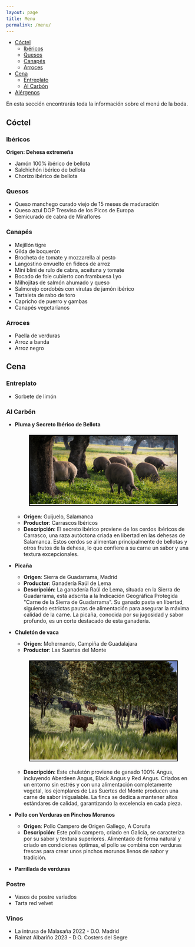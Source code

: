 ```yaml
---
layout: page
title: Menu
permalink: /menu/
---
```


- [Cóctel](#cóctel)
  - [Ibéricos](#ibéricos)
  - [Quesos](#quesos)
  - [Canapés](#canapés)
  - [Arroces](#arroces)
- [Cena](#cena)
  - [Entreplato](#entreplato)
  - [Al Carbón](#al-carbón)
- [Alérgenos]()


En esta sección encontrarás toda la información sobre el menú de la boda.

## Cóctel

### Ibéricos

**Origen: Dehesa extremeña**

- Jamón 100% ibérico de bellota
- Salchichón ibérico de bellota
- Chorizo ibérico de bellota

### Quesos

- Queso manchego curado viejo de 15 meses de maduración
- Queso azul DOP Tresviso de los Picos de Europa
- Semicurado de cabra de Miraflores

### Canapés

- Mejillón tigre
- Gilda de boquerón
- Brocheta de tomate y mozzarella al pesto
- Langostino envuelto en fideos de arroz
- Mini blini de rulo de cabra, aceituna y tomate
- Bocado de foie cubierto con frambuesa Lyo
- Milhojitas de salmón ahumado y queso
- Salmorejo cordobés con virutas de jamón ibérico
- Tartaleta de rabo de toro
- Capricho de puerro y gambas
- Canapés vegetarianos

### Arroces

- Paella de verduras
- Arroz a banda
- Arroz negro


## Cena

### Entreplato

- Sorbete de limón

### Al Carbón

- **Pluma y Secreto Ibérico de Bellota**

  <div style="margin-bottom: 20px;"></div>


  <div style="text-align: center;">
    <div style="border: 2px solid black; display: inline-block;">
      <img src="../images/cerdos.jpg" alt="Chuletón de vaca" width="400">
    </div>
  </div>
    <div style="margin-bottom: 20px;"></div>

  - **Origen**: Guijuelo, Salamanca
  - **Productor**: Carrascos Ibéricos
  - **Descripción**: El secreto ibérico proviene de los cerdos ibéricos de Carrasco, una raza autóctona criada en libertad en las dehesas de Salamanca. Estos cerdos se alimentan principalmente de bellotas y otros frutos de la dehesa, lo que confiere a su carne un sabor y una textura excepcionales.

- **Picaña**
  - **Origen**: Sierra de Guadarrama, Madrid
  - **Productor**: Ganadería Raúl de Lema
  - **Descripción**: La ganadería Raúl de Lema, situada en la Sierra de Guadarrama, está adscrita a la Indicación Geográfica Protegida "Carne de la Sierra de Guadarrama". Su ganado pasta en libertad, siguiendo estrictas pautas de alimentación para asegurar la máxima calidad de la carne. La picaña, conocida por su jugosidad y sabor profundo, es un corte destacado de esta ganadería.

- **Chuletón de vaca**

  - **Origen**: Mohernando, Campiña de Guadalajara  
  - **Productor**: Las Suertes del Monte
  <div style="margin-bottom: 20px;"></div>


  <div style="text-align: center;">
    <div style="border: 2px solid black; display: inline-block;">
      <img src="../images/chuleton.jpg" alt="Chuletón de vaca" width="400">
    </div>
  </div>
    <div style="margin-bottom: 20px;"></div>

  - **Descripción**: Este chuletón proviene de ganado 100% Angus, incluyendo Aberdeen Angus, Black Angus y Red Angus. Criados en un entorno sin estrés y con una alimentación completamente vegetal, los ejemplares de Las Suertes del Monte producen una carne de sabor inigualable. La finca se dedica a mantener altos estándares de calidad, garantizando la excelencia en cada pieza.

- **Pollo con Verduras en Pinchos Morunos**
  - **Origen**: Pollo Campero de Origen Gallego, A Coruña
  - **Descripción**: Este pollo campero, criado en Galicia, se caracteriza por su sabor y textura superiores. Alimentado de forma natural y criado en condiciones óptimas, el pollo se combina con verduras frescas para crear unos pinchos morunos llenos de sabor y tradición.

- **Parrillada de verduras**

### Postre

- Vasos de postre variados
- Tarta red velvet

### Vinos

- La intrusa de Malasaña 2022 - D.O. Madrid
- Raimat Albariño 2023 - D.O. Costers del Segre